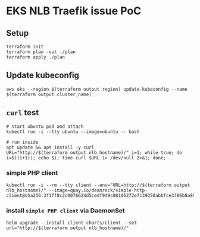 # EKS NLB Traefik issue PoC

## Setup
```shell
terraform init
terraform plan -out ./plan
terraform apply ./plan
```

## Update kubeconfig
```shell
aws eks --region $(terraform output region) update-kubeconfig --name $(terraform output cluster_name)
```

## `curl` test
```shell
# start ubuntu pod and attach
kubectl run -i --tty ubuntu --image=ubuntu -- bash

# run inside
apt update && apt install -y curl
URL="http://$(terraform output nlb_hostname)/" i=1; while true; do i=$((i+1)); echo $i; time curl $URL 1> /dev/null 2>&1; done;
```

### simple PHP client
```shell
kubectl run -i --rm --tty client --env="URL=http://$(terraform output nlb_hostname)/" --image=quay.io/deanrock/simple-http-client@sha256:3f1ff8c2c0076624d5cedf949c08106272e7c39250abbfce3786b8a895a27795
```

### install `simple PHP client` via DaemonSet
```shell
helm upgrade --install client charts/client --set url="http://$(terraform output nlb_hostname)/"
```

